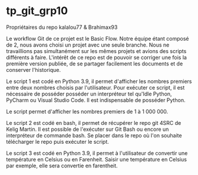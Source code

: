 # tp_git_grp10

Propriétaires du repo kalalou77 & Brahimax93

Le workflow Git de ce projet est le Basic Flow.
Notre équipe étant composé de 2, nous avons choisi un projet avec une seule branche.
Nous ne travaillions pas simultanément sur les mêmes projets et avions des scripts différents à faire.
L'intérêt de ce repo est de pouvoir se corriger une fois la première version publiée, de se partager facilement les documents et de conserver l'historique.




Le script 1 est codé en Python 3.9, il permet d'afficher les nombres premiers entre deux nombres choisis par l'utilisateur.
Pour exécuter ce script, il est nécessaire de posséder posséder un interpréteur tel qu'Idle Python, PyCharm ou Visual Studio Code.
Il est indispensable de posséder Python.

Le script permet d'afficher les nombres premiers de 1 à 1 000 000.


Le script 2 est codé en bash, il permet de récupérer le repo git 4SRC de Kelig Martin.
Il est possible de l'exécuter sur Git Bash ou encore un interpréteur de commande bash.
Se placer dans le repo où l'on souhaite télécharger le repo puis exécuter le script.


Le script 3 est codé en Python 3.9, il permet à l'utilisateur de convertir une température en Celsius ou en Farenheit.
Saisir une température en Celsius par exemple, elle sera convertie en farentheit.
